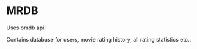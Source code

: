 # MRDB
Uses omdb api!

Contains database for users, movie rating history, all rating statistics etc..
